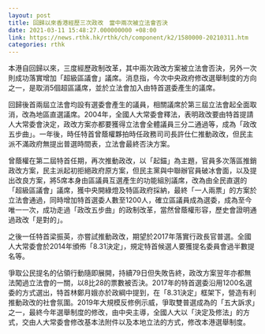 ```yaml
---
layout: post
title: 回歸以來香港經歷三次政改　當中兩次被立法會否決
date: 2021-03-11 15:48:27.000000000 +08:00
link: https://news.rthk.hk/rthk/ch/component/k2/1580000-20210311.htm
categories: rthk
---
```


本港自回歸以來，三度經歷政制改革，其中兩次政改方案被立法會否決，另外一次則成功落實增加「超級區議會」議席。消息指，今次中央政府修改選舉制度的方向之一，是取消5個超區議席，並於立法會加入由特首選委產生的議席。

回歸後首兩屆立法會均設有選委會產生的議員，相關議席於第三屆立法會起全面取消，改為地區直選議席。2004年，全國人大常委會釋法，表明政改要由特首提請人大常委會決定，政改方案亦都要獲得立法會全體議員三分二通過等，成為「政改五步曲」。一年後，時任特首曾蔭權夥拍時任政務司司長許仕仁推動政改，但民主派不滿政府無提出普選時間表，立法會最終否決方案。

曾蔭權在第二屆特首任期，再次推動政改，以「起錨」為主題，官員多次落區推銷政改方案，民主派起初拒絕政府原方案，但民主黨與中聯辦官員破冰會面，以及提出改良方案，將5席本身由區議員互選產生的功能組別議席，改為由全民直選的「超級區議會」議席，獲中央開綠燈及特區政府採納，最終「一人兩票」的方案於立法會通過，同時增加特首選委人數至1200人，確立區議員成為選委，成為至今唯一一次，成功走過「政改五步曲」的政制改革，當然曾蔭權形容，歷史會證明通過政改「是對的」。

之後一任特首梁振英，亦嘗試推動政改，期望於2017年落實行政長官普選。全國人大常委會於2014年頒佈「8.31決定」，規定特首候選人要獲提名委員會過半數提名等。

爭取公民提名的佔領行動隨即展開，持續79日但失敗告終，政改方案翌年亦都無法闖過立法會的一關，以8比28的票數被否決。2017年的特首選委沿用1200名選委的方式選出，特首林鄭月娥亦於政綱中提到，在「8.31決定」框架下，營造有利推動政改的社會氛圍。2019年大規模反修例示威，爭取雙普選成為的「五大訴求」之一，最終今年選舉制度的修改，由中央主導，全國人大以「決定及修法」的方式，交由人大常委會修改基本法附件以及本地立法的方式，修改本港選舉制度。
